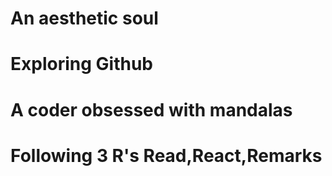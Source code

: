 
#  An aesthetic soul 
# Exploring Github
# A coder obsessed with mandalas
# Following 3 R's Read,React,Remarks


